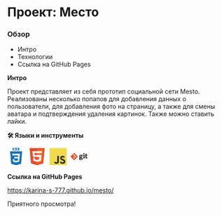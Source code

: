 # Проект: Место



### Обзор
* Интро
* Технологии
* Ссылка на GitHub Pages

**Интро**

Проект представляет из себя прототип социальной сети Mesto.
Реализованы несколько попапов для добавления данных о пользователи, для добавления фото на страницу, а также для смены аватара и подтверждения удаления картинок.
Также можно ставить лайки.

**:hammer_and_wrench: Языки и инструменты**

<div>
  <img src="https://github.com/devicons/devicon/blob/master/icons/css3/css3-plain-wordmark.svg"  title="CSS3" alt="CSS" width="40" height="40"/>&nbsp;
  <img src="https://github.com/devicons/devicon/blob/master/icons/html5/html5-original.svg" title="HTML5" alt="HTML" width="40" height="40"/>&nbsp;
  <img src="https://github.com/devicons/devicon/blob/master/icons/javascript/javascript-original.svg" title="JavaScript" alt="JavaScript" width="40" height="40"/>&nbsp;
  <img src="https://github.com/devicons/devicon/blob/master/icons/git/git-original-wordmark.svg" title="Git" **alt="Git" width="40" height="40"/>
</div>


**Ссылка на GitHub Pages**

https://karina-s-777.github.io/mesto/

Приятного просмотра!
